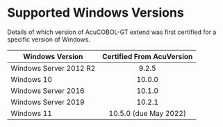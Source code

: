 # Supported Windows Versions

Details of which version of AcuCOBOL-GT extend was first certified for a specific version of Windows.  

| Windows Version        | Certified From AcuVersion |
|------------------------|:-------------------------:|
| Windows Server 2012 R2 | 9.2.5                     |
| Windows 10             | 10.0.0                    |
| Windows Server 2016    | 10.1.0                    |
| Windows Server 2019    | 10.2.1                    |
| Windows 11             | 10.5.0 (due May 2022)     |